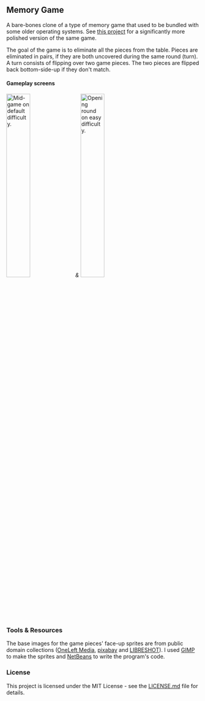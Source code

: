 ## Memory Game

A bare-bones clone of a type of memory game that used to be bundled with some older operating systems. See [this project](https://github.com/mnl-laterite/Memory-Game-2) for a significantly more polished version of the same game.

The goal of the game is to eliminate all the pieces from the table. Pieces are eliminated in pairs, if they are both uncovered during the same round (turn). A turn consists of flipping over two game pieces. The two pieces are flipped back bottom-side-up if they don't match.   

#### Gameplay screens 

<img src="https://user-images.githubusercontent.com/29502039/28996792-564a772a-7a0f-11e7-9563-bf13d94fc0d4.jpg" width=35% height=35% title="Mid-game on default difficulty.">  _&_  <img src="https://user-images.githubusercontent.com/29502039/28996799-61feb0c2-7a0f-11e7-9a07-4a864c70055c.jpg" width=35% height=35% title="Opening round on easy difficulty.">

### Tools & Resources

The base images for the game pieces' face-up sprites are from public domain collections ([OneLeft Media](https://www.oneleftmedia.com/), [pixabay](https://pixabay.com/) and [LIBRESHOT](https://libreshot.com/)). I used [GIMP](https://www.gimp.org/) to make the sprites and [NetBeans](https://netbeans.org/) to write the program's code.

### License

This project is licensed under the MIT License - see the [LICENSE.md](LICENSE.md) file for details.
